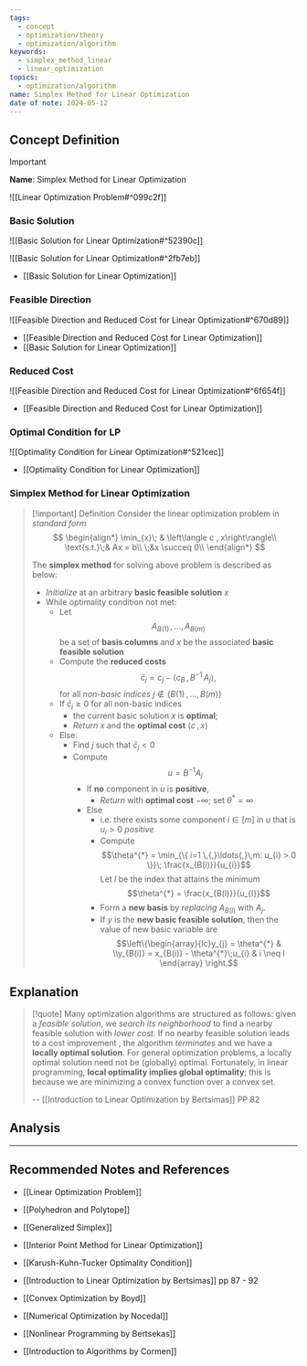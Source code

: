 ```yaml
---
tags:
  - concept
  - optimization/theory
  - optimization/algorithm
keywords:
  - simplex_method_linear
  - linear_optimization
topics:
  - optimization/algorithm
name: Simplex Method for Linear Optimization
date of note: 2024-05-12
---
```


## Concept Definition

>[!important]
>**Name**: Simplex Method for Linear Optimization

![[Linear Optimization Problem#^099c2f]]

### Basic Solution

![[Basic Solution for Linear Optimization#^52390c]]

![[Basic Solution for Linear Optimization#^2fb7eb]]

- [[Basic Solution for Linear Optimization]]

### Feasible Direction

![[Feasible Direction and Reduced Cost for Linear Optimization#^670d89]]

- [[Feasible Direction and Reduced Cost for Linear Optimization]]
- [[Basic Solution for Linear Optimization]]

### Reduced Cost

![[Feasible Direction and Reduced Cost for Linear Optimization#^6f654f]]

- [[Feasible Direction and Reduced Cost for Linear Optimization]]

### Optimal Condition for LP

![[Optimality Condition for Linear Optimization#^521cec]]

- [[Optimality Condition for Linear Optimization]]

### Simplex Method for Linear Optimization

>[!important] Definition
>Consider the linear optimization problem in *standard form*
>$$
>\begin{align*}
>\min_{x}\; & \left\langle c ,  x\right\rangle\\
>\text{s.t.}\;& Ax = b\\
>\;&x \succeq 0\\
\end{align*}
>$$
>
>The **simplex method** for solving above problem is described as below:
>- *Initialize* at an arbitrary **basic feasible solution** $x$
>- While optimality condition not met:
>	- Let $$A_{B(1)} \,{,}\ldots{,}\,A_{B(m)}$$ be a set of **basis columns** and $x$ be the associated **basic feasible solution**
>	- Compute the **reduced costs** $$\bar{c}_{j} = c_{j}  - \left\langle  c_{B}\,,\,B^{-1}\,A_{j} \right\rangle,$$ for all *non-basic indices* $j \not\in \{ B(1) \,{,}\ldots{,}\,B(m)\}$
>	- If $\bar{c}_{j} \ge 0$ for all non-basic indices
>		- the current basic solution $x$ is **optimal**; 
>		- *Return* $x$ and the **optimal cost** $\left\langle  c\,,\,x    \right\rangle$
>	- Else:
>		- Find $j$ such that $\bar{c}_{j} < 0$
>		- Compute $$u = B^{-1}A_{j}$$
>			- If **no** component in $u$ is **positive**, 
>				- *Return* with **optimal cost** $-\infty$; set $\theta^{*} = \infty$
>			- Else 
>				- i.e. there exists some component $i\in [m]$ in $u$ that is $u_{i} >0$  *positive*
>				- Compute $$\theta^{*} = \min_{\{ i=1 \,{,}\ldots{,}\,m: u_{i} > 0 \}}\; \frac{x_{B(i)}}{u_{i}}$$ Let $l$ be the index that attains the minimum $$\theta^{*} = \frac{x_{B(l)}}{u_{l}}$$
>				- Form a **new basis** by *replacing* $A_{B(l)}$ with $A_{j}$.
>				- If $y$ is the **new basic feasible solution**, then the value of new basic variable are $$\left\{\begin{array}{lc}y_{j} = \theta^{*} & \\y_{B(i)} = x_{B(i)} - \theta^{*}\;u_{i} & i \neq l  \end{array} \right.$$




## Explanation


>[!quote]
>Many optimization algorithms are structured as follows: given a *feasible solution*, we *search its neighborhood* to find a nearby feasible solution with *lower cost*. If no nearby feasible solution leads to a cost improvement , the algorithm *terminates* and we have a **locally optimal solution**. For general optimization problems, a locally optimal solution need not be (globally) optimal. Fortunately, in linear programming, **local optimality implies global optimality**; this is because we are minimizing a convex function over a convex set.
>
>-- [[Introduction to Linear Optimization by Bertsimas]] PP 82

## Analysis




-----------
##  Recommended Notes and References

- [[Linear Optimization Problem]]
- [[Polyhedron and Polytope]]
- [[Generalized Simplex]]
- [[Interior Point Method for Linear Optimization]]

- [[Karush-Kuhn-Tucker Optimality Condition]]

- [[Introduction to Linear Optimization by Bertsimas]] pp 87 - 92
- [[Convex Optimization by Boyd]]
- [[Numerical Optimization by Nocedal]]
- [[Nonlinear Programming by Bertsekas]]
- [[Introduction to Algorithms by Cormen]]